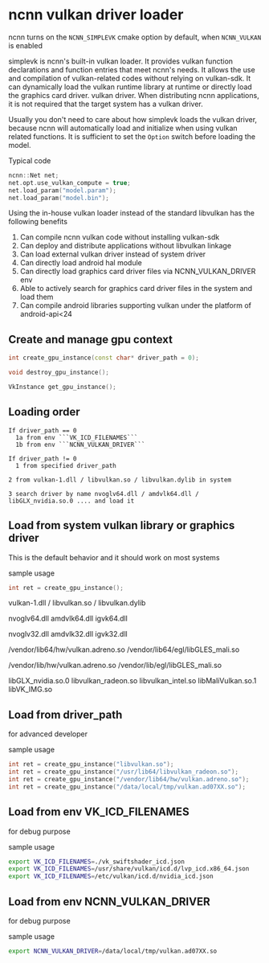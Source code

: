 # ncnn vulkan driver loader

ncnn turns on the ```NCNN_SIMPLEVK``` cmake option by default, when ```NCNN_VULKAN``` is enabled

simplevk is ncnn's built-in vulkan loader. It provides vulkan function declarations and function entries that meet ncnn's needs. It allows the use and compilation of vulkan-related codes without relying on vulkan-sdk. It can dynamically load the vulkan runtime library at runtime or directly load the graphics card driver. vulkan driver. When distributing ncnn applications, it is not required that the target system has a vulkan driver.

Usually you don't need to care about how simplevk loads the vulkan driver, because ncnn will automatically load and initialize when using vulkan related functions. It is sufficient to set the `Option` switch before loading the model.

Typical code

```cpp
ncnn::Net net;
net.opt.use_vulkan_compute = true;
net.load_param("model.param");
net.load_param("model.bin");
```

Using the in-house vulkan loader instead of the standard libvulkan has the following benefits

1. Can compile ncnn vulkan code without installing vulkan-sdk
2. Can deploy and distribute applications without libvulkan linkage
3. Can load external vulkan driver instead of system driver
4. Can directly load android hal module
5. Can directly load graphics card driver files via NCNN_VULKAN_DRIVER env
6. Able to actively search for graphics card driver files in the system and load them
7. Can compile android libraries supporting vulkan under the platform of android-api<24

## Create and manage gpu context

```cpp
int create_gpu_instance(const char* driver_path = 0);

void destroy_gpu_instance();

VkInstance get_gpu_instance();
```

## Loading order

```
If driver_path == 0
  1a from env ```VK_ICD_FILENAMES```
  1b from env ```NCNN_VULKAN_DRIVER```

If driver_path != 0
  1 from specified driver_path

2 from vulkan-1.dll / libvulkan.so / libvulkan.dylib in system

3 search driver by name nvoglv64.dll / amdvlk64.dll / libGLX_nvidia.so.0 .... and load it
```

## Load from system vulkan library or graphics driver

This is the default behavior and it should work on most systems

sample usage
```cpp
int ret = create_gpu_instance();
```

vulkan-1.dll / libvulkan.so / libvulkan.dylib

nvoglv64.dll
amdvlk64.dll
igvk64.dll

nvoglv32.dll
amdvlk32.dll
igvk32.dll

/vendor/lib64/hw/vulkan.adreno.so
/vendor/lib64/egl/libGLES_mali.so

/vendor/lib/hw/vulkan.adreno.so
/vendor/lib/egl/libGLES_mali.so

libGLX_nvidia.so.0
libvulkan_radeon.so
libvulkan_intel.so
libMaliVulkan.so.1
libVK_IMG.so

## Load from driver_path

for advanced developer

sample usage
```cpp
int ret = create_gpu_instance("libvulkan.so");
int ret = create_gpu_instance("/usr/lib64/libvulkan_radeon.so");
int ret = create_gpu_instance("/vendor/lib64/hw/vulkan.adreno.so");
int ret = create_gpu_instance("/data/local/tmp/vulkan.ad07XX.so");
```

## Load from env VK_ICD_FILENAMES

for debug purpose

sample usage
```sh
export VK_ICD_FILENAMES=./vk_swiftshader_icd.json
export VK_ICD_FILENAMES=/usr/share/vulkan/icd.d/lvp_icd.x86_64.json
export VK_ICD_FILENAMES=/etc/vulkan/icd.d/nvidia_icd.json
```

## Load from env NCNN_VULKAN_DRIVER

for debug purpose

sample usage
```sh
export NCNN_VULKAN_DRIVER=/data/local/tmp/vulkan.ad07XX.so
```
